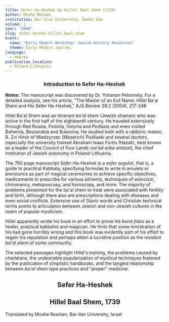 ```yaml
---
title: Sefer Ha-Heshek by Hillel Baal Shem (1739)
author: Moshe Rosman
institution: Bar-Ilan University, Ramat Gan
volume: 1
year: "2004"
slug: sefer-heshek-hillel-baal-shem
event:
  name: "Early Modern Workshop: Jewish History Resources"
  theme: Early Modern Jewries
language:
  - Hebrew
publication_location:
  - Poland-Lithuania
---
```

<h3 style="text-align: center">Introduction to Sefer Ha-Heshek&nbsp;</h3>

**Notes:** The manuscript was discovered by Dr. Yohanan Petrovsky. For a detailed analysis, see his article, "The Master of an Evil Name: Hillel Ba'al Shem and His Sefer Ha-Heshek," AJS Review 28:2 (2004), 217-248

Hillel Ba'al Shem was an itinerant _ba'al shem_ (Jewish shaman) who was active in the first half of the eighteenth century. He traveled extensively through Red Russia, Podolia, Volynia and Podlasie and even visited Bohemia, Bessarabia and Bukovina. He studied both with a rabbinic master, R. Zvi Hirsh of Miedzyrzec (Mezerich) Podliaski and several doctors, especially the university trained Abraham Isaac Fortis (Hazak), best known as a leader of the Council of Four Lands (_va'ad arba aratzot_), the chief institution of Jewish autonomy in Poland-Lithuania.

The 760 page manuscript _Sefer Ha-Heshek_ is a _sefer segulot_, that is, a guide to practical Kabbala, specifying formulas to write in amulets or pronounce as part of magical ceremonies to achieve specific objectives, medicaments to prescribe for various ailments, techniques of exorcism, chiromancy, metoposcopy, and horoscopy, and more. The majority of problems presented for the ba'al shem to treat were associated with fertility and birth, although there also are prescriptions dealing with diseases and even social conflicts. Extensive use of Slavic words and Christian technical terms points to articulation between Jewish and non-Jewish cultures in the realm of popular mysticism.

Hillel apparently wrote his book in an effort to prove his _bona fides_ as a healer, practical kabbalist and magician. He hints that some ministration of his had gone horribly wrong and this book was evidently part of his effort to regain his reputation and perhaps attain a lucrative position as the resident _ba'al shem_ of some community.

The selected passages highlight Hillel's training, the problems caused by charlatans, the undesirable popularization of mystical techniques fostered by the publication of simplistic handbooks, and the tangled relationship between _ba'al shem_ type practices and "proper" medicine.

<h2 style="text-align: center">Sefer Ha-Heshek</h2><h2 style="text-align: center">Hillel Baal Shem, 1739</h2>

Translated by Moshe Rosman, Bar-Ilan University, Israel